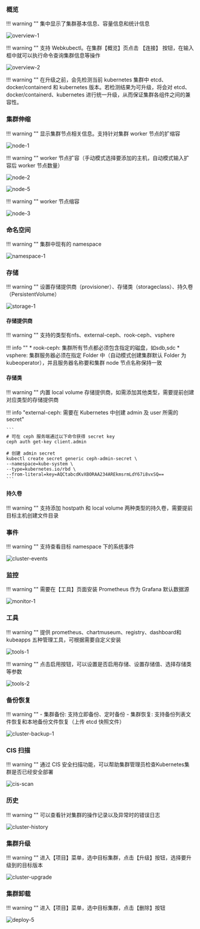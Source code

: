 
### 概览

!!! warning ""
    集中显示了集群基本信息、容量信息和统计信息

![overview-1](../img/user_manual/cluster/overview-1.png)

!!! warning ""
    支持 Webkubectl。在集群【概览】页点击 【连接】 按钮，在输入框中就可以执行命令查询集群信息等操作

![overview-2](../img/user_manual/cluster/overview-2.png)

!!! warning ""
    在升级之前，会先检测当前 kubernetes 集群中 etcd、docker/containerd 和 kubernetes 版本。若检测结果为可升级，将会对 etcd、docker/containerd、kubernetes 进行统一升级，从而保证集群各组件之间的兼容性。

### 集群伸缩

!!! warning ""
    显示集群节点相关信息。支持针对集群 worker 节点的扩缩容

![node-1](../img/user_manual/cluster/node-1.png)

!!! warning ""
    worker 节点扩容（手动模式选择要添加的主机，自动模式输入扩容后 worker 节点数量）

![node-2](../img/user_manual/cluster/node-2.png)

![node-5](../img/user_manual/cluster/node-5.png)

!!! warning ""
    worker 节点缩容

![node-3](../img/user_manual/cluster/node-3.png)

### 命名空间

!!! warning ""
    集群中现有的 namespace

![namespace-1](../img/user_manual/cluster/namespace-1.png)

### 存储

!!! warning ""
    设置存储提供商（provisioner）、存储类（storageclass）、持久卷（PersistentVolume）

![storage-1](../img/user_manual/cluster/storage-1.png)

#### 存储提供商

!!! warning ""
    支持的类型有nfs、external-ceph、rook-ceph、vsphere

!!! info ""
    * rook-ceph: 集群所有节点都必须包含指定的磁盘，如sdb,sdc
    * vsphere: 集群服务器必须在指定 Folder 中（自动模式创建集群默认 Folder 为 kubeoperator），并且服务器名称要和集群 node 节点名称保持一致

#### 存储类

!!! warning ""
    内置 local volume 存储提供商，如需添加其他类型，需要提前创建对应类型的存储提供商

!!! info "external-ceph: 需要在 Kubernetes 中创建 admin 及 user 所需的 secret"

    ```
    # 可在 ceph 服务端通过以下命令获得 secret key
    ceph auth get-key client.admin

    # 创建 admin secret
    kubectl create secret generic ceph-admin-secret \
    --namespace=kube-system \
    --type=kubernetes.io/rbd \
    --from-literal=key=AQCtabcdKvXBORAA234AREkmsrmLdY67i8vxSQ==
    ```

#### 持久卷

!!! warning ""
    支持添加 hostpath 和 local volume 两种类型的持久卷，需要提前目标主机创建文件目录

### 事件

!!! warning ""
    支持查看目标 namespace 下的系统事件

![cluster-events](../img/user_manual/cluster/cluster-events.png)

### 监控

!!! warning ""
    需要在【工具】页面安装 Prometheus 作为 Grafana 默认数据源

![monitor-1](../img/user_manual/cluster/monitor-1.png)

### 工具

!!! warning ""
    提供 prometheus、chartmuseum、registry、dashboard和kubeapps 五种管理工具，可根据需要自定义安装

![tools-1](../img/user_manual/cluster/tools-1.png)

!!! warning ""
    点击启用按钮，可以设置是否启用存储、设置存储值、选择存储类等参数

![tools-2](../img/user_manual/cluster/tools-2.png)

### 备份恢复

!!! warning ""
    - 集群备份: 支持立即备份、定时备份
    - 集群恢复: 支持备份列表文件恢复和本地备份文件恢复（上传 etcd 快照文件）

![cluster-backup-1](../img/user_manual/cluster/cluster-backup-1.png)

### CIS 扫描

!!! warning ""
    通过 CIS 安全扫描功能，可以帮助集群管理员检查Kubernetes集群是否已经安全部署

![cis-scan](../img/user_manual/cluster/cis-scan.png)

### 历史

!!! warning ""
    可以查看针对集群的操作记录以及异常时的错误日志

![cluster-history](../img/user_manual/cluster/cluster-history.png)

### 集群升级

!!! warning ""
    进入【项目】菜单，选中目标集群，点击【升级】按钮，选择要升级到的目标版本

![cluster-upgrade](../img/user_manual/cluster/cluster-upgrade.png)

### 集群卸载

!!! warning ""
    进入【项目】菜单，选中目标集群，点击【删除】按钮

![deploy-5](../img/user_manual/cluster/deploy-5.png)